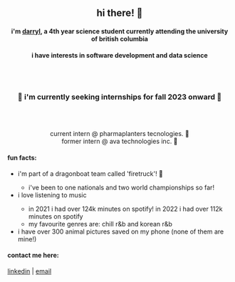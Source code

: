 ### <h2 align="center">hi there! 👋</h2>
<!--
**darrylmaa/darrylmaa** is a ✨ _special_ ✨ repository because its `README.md` (this file) appears on your GitHub profile.

Here are some ideas to get you started:

- 🔭 I’m currently working on ...
- 🌱 I’m currently learning ...
- 👯 I’m looking to collaborate on ...
- 🤔 I’m looking for help with ...
- 💬 Ask me about ...
- 📫 How to reach me: ...
- 😄 Pronouns: ...
- ⚡ Fun fact: ...
-->

<h4 align="center">
i'm <a href="https://darrylmaa.github.io/">darryl</a>, a 4th year science student currently attending the university of british columbia
</h4>
<h4 align="center">
i have interests in software development and data science
</h4>
</br></br>
<h3 align="center">💼 i'm currently seeking internships for fall 2023 onward 💼</h3>
</br></br>
<p align="center">
current intern @ pharmaplanters tecnologies. 🐁</br>
former intern @ ava technologies inc. 🌱
</p>

<h4 align="left">fun facts:</h4>
<ul>
<li align="left">i'm part of a dragonboat team called 'firetruck'! 🚒</li>
<ul><li align="left">i've been to one nationals and two world championships so far!</li></ul>
<li align="left">i love listening to music</li>
<ul><li align="left">in 2021 i had over 124k minutes on spotify! in 2022 i had over 112k minutes on spotify</li>
<li align="left">my favourite genres are: chill r&b and korean r&b</li></ul>
<li align="left">i have over 300 animal pictures saved on my phone (none of them are mine!)</li>
</ul>

<h4 align="left">contact me here:</h4>
<p align="left">
<a href="https://linkedin.com/in/darrylmaa" target="blank">linkedin</a>
|
<a href="mailto: darrylmaa@gmail.com">email</a>
</p>
